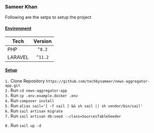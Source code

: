### Sameer Khan

Following are the setps to setup the project

#### <u>Environment</u>
| Tech        |  Version  |
| -----       |:---------:|
| PHP         | `^8.2`  |
| LARAVEL     | `^11.2` |

#### <u>Setup</u>

`1.` Clone Repository `https://github.com/techbysameer/news-aggregator-app.git` <br>
`2.` Run `cd news-aggregator-app` <br>
`3.` Run `cp .env.example.docker .env` <br>
`4.` Run `composer install` <br>
`5.` Run `alias sail='[ -f sail ] && sh sail || sh vendor/bin/sail'` <br>
`6.` Run `sail artisan migrate` <br>
`7.` Run `sail artisan db:seed --class=SourcesTableSeeder` <br>

`8.` Run `sail up -d` <br>


